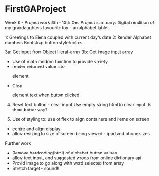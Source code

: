 # FirstGAProject
Week 6 - Project work 8th - 15th Dec
Project summary:
Digital rendition of my grandaughters favourite toy - an alphabet tablet.

1: Greetings to Elena coupled with current day's date
2: Render Alphabet numbers
 Bootstrap button style/colors
 
3a: Get input from Object literal-array
3b: Get image input array
- Use of math random function to provide variety
- render returned value into <p> element
- Clear <p> element text when button clicked

4. Reset text button - clear input
Use empty string html to clear input. Is there better way?

5. Use of styling to:
use of flex to align containers and items on screen
- centre and align display
- allow resizing to size of screen being viewed - ipad and phone sizes 

Further work
- Remove hardcoding(html) of alphabet button values
- allow text input, and suggested wrods from online dictionary api
- Provid image to go along with word selected from array
- Stretch target - sound!!!